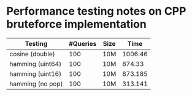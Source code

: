 # Performance testing notes on CPP bruteforce implementation

| Testing          | \#Queries | Size | Time    |
|------------------|-----------|------|---------|
| cosine (double)  | 100       | 10M  | 1006.46 |
| hamming (uint64) | 100       | 10M  | 874.33  |
| hamming (uint16) | 100       | 10M  | 873.185 |
| hamming (no pop) | 100       | 10M  | 313.141 |
